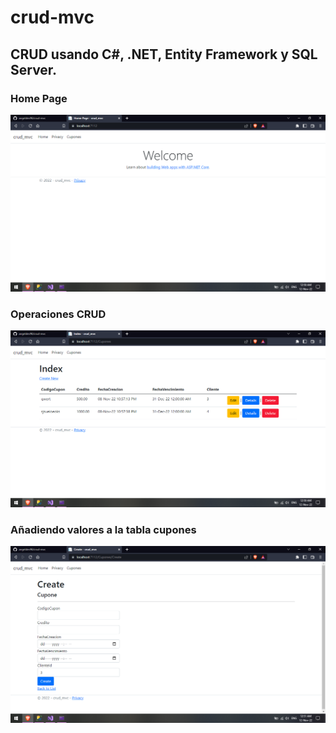 # crud-mvc
## CRUD usando C#, .NET, Entity Framework y SQL Server.

### Home Page
![Home Page](https://github.com/angeldev96/crud-mvc/blob/master/1.png?raw=true)

### Operaciones CRUD
![CRUD Operations](https://github.com/angeldev96/crud-mvc/blob/master/2.png?raw=true)

### Añadiendo valores a la tabla cupones
![Adding Values](https://github.com/angeldev96/crud-mvc/blob/master/3.png?raw=true)
